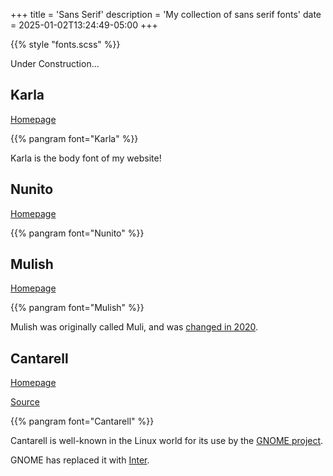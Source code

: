 +++
title = 'Sans Serif'
description = 'My collection of sans serif fonts'
date = 2025-01-02T13:24:49-05:00
+++

{{% style "fonts.scss" %}}

Under Construction...

## Karla

[Homepage](https://github.com/googlefonts/karla)

{{% pangram font="Karla" %}}

Karla is the body font of my website!

## Nunito

[Homepage](https://github.com/googlefonts/nunito)

{{% pangram font="Nunito" %}}

## Mulish

[Homepage](https://github.com/googlefonts/mulish)

{{% pangram font="Mulish" %}}

Mulish was originally called Muli, and was [changed in 2020](https://github.com/googlefonts/mulish/commit/e268b235f32aa7472c4aa22b59d0854ae5420c97).

## Cantarell

[Homepage](https://cantarell.gnome.org)

[Source](https://gitlab.gnome.org/GNOME/cantarell-fonts)

{{% pangram font="Cantarell" %}}

Cantarell is well-known in the Linux world for its use by the [GNOME project](https://www.gnome.org).

GNOME has replaced it with [Inter](https://rsms.me/inter).
